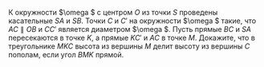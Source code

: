 К окружности $\omega $ с центром $O$ из точки $S$ проведены касательные $SA$ и $SB$. Точки $C$ и $C'$ на окружности $\omega $ такие, что $AC \parallel OB$ и  $CC'$  является диаметром $\omega $. Пусть прямые $BC$ и $SA$ пересекаются в точке $K$, а прямые $KC'$  и  $AC$ в точке $M$. Докажите, что в  треугольнике $MKC$ высота из вершины $M$ делит высоту из вершины $C$ пополам, если угол $BMK$ прямой.